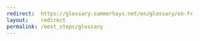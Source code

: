```yaml
---
redirect:  https://glossary.summerhays.net/en/glossary/en-fr
layout:    redirect
permalink: /next_steps/glossary
---
```

